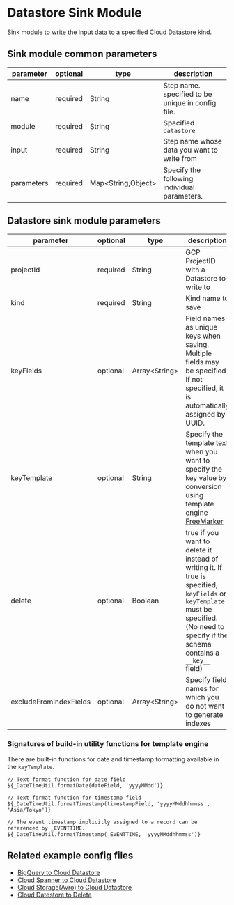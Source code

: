 # Datastore Sink Module

Sink module to write the input data to a specified Cloud Datastore kind.

## Sink module common parameters

| parameter | optional | type | description |
| --- | --- | --- | --- |
| name | required | String | Step name. specified to be unique in config file. |
| module | required | String | Specified `datastore` |
| input | required | String | Step name whose data you want to write from |
| parameters | required | Map<String,Object\> | Specify the following individual parameters. |

## Datastore sink module parameters

| parameter | optional | type | description |
| --- | --- | --- | --- |
| projectId | required | String | GCP ProjectID with a Datastore to write to |
| kind | required | String | Kind name to save |
| keyFields | optional | Array<String\> | Field names as unique keys when saving. Multiple fields may be specified. If not specified, it is automatically assigned by UUID. |
| keyTemplate | optional | String | Specify the template text when you want to specify the key value by conversion using template engine [FreeMarker](https://freemarker.apache.org/) |
| delete | optional | Boolean | true if you want to delete it instead of writing it. If true is specified, `keyFields` or `keyTemplate` must be specified. (No need to specify if the schema contains a `__key__` field) |
| excludeFromIndexFields | optional | Array<String\> | Specify field names for which you do not want to generate indexes |

### Signatures of build-in utility functions for template engine

There are built-in functions for date and timestamp formatting available in the `keyTemplate`.

```
// Text format function for date field
${_DateTimeUtil.formatDate(dateField, 'yyyyMMdd')}

// Text format function for timestamp field
${_DateTimeUtil.formatTimestamp(timestampField, 'yyyyMMddhhmmss', 'Asia/Tokyo')}

// The event timestamp implicitly assigned to a record can be referenced by _EVENTTIME.
${_DateTimeUtil.formatTimestamp(_EVENTTIME, 'yyyyMMddhhmmss')}
```

## Related example config files

* [BigQuery to Cloud Datastore](../../../../examples/bigquery-to-datastore.json)
* [Cloud Spanner to Cloud Datastore](../../../../examples/spanner-to-datastore.json)
* [Cloud Storage(Avro) to Cloud Datastore](../../../../examples/avro-to-datastore.json)
* [Cloud Datestore to Delete](../../../../examples/datastore-to-delete.json)
